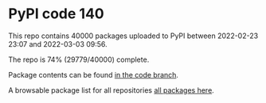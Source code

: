 # PyPI code 140

This repo contains 40000 packages uploaded to PyPI between 
2022-02-23 23:07 and 2022-03-03 09:56.

The repo is 74% (29779/40000) complete.

Package contents can be found [in the code branch](https://github.com/pypi-data/pypi-mirror-140/tree/code/packages).

A browsable package list for all repositories [all packages here](https://pypi-data.github.io/website/repositories/pypi-mirror-140).


